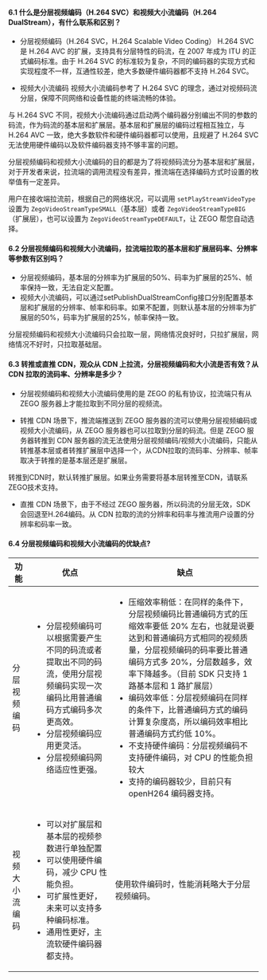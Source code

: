 #### 6.1 **什么是分层视频编码（H.264 SVC）和视频大小流编码（H.264 DualStream），有什么联系和区别？**

- 分层视频编码（H.264 SVC，H.264 Scalable Video Coding）
    H.264 SVC 是 H.264 AVC 的扩展，支持具有分层特性的码流，在 2007 年成为 ITU 的正式编码标准。由于 H.264 SVC 的标准较为复杂，不同的编码器的实现方式和实现程度不一样，互通性较差，绝大多数硬件编码器都不支持 H.264 SVC。

- 视频大小流编码
    视频大小流编码参考了 H.264 SVC 的理念，通过对视频码流分层，保障不同网络和设备性能的终端流畅的体验。

与 H.264 SVC 不同，视频大小流编码通过启动两个编码器分别编出不同的参数的码流，作为码流的基本层和扩展层。基本层和扩展层的编码过程相互独立，与 H.264 AVC 一致，绝大多数软件和硬件编码器都可以使用，且规避了 H.264 SVC 无法使用硬件编码以及软件编码器支持不够丰富的问题。

分层视频编码和视频大小流编码的目的都是为了将视频码流分为基本层和扩展层，对于开发者来说，拉流端的调用流程没有差异，推流端在选择编码方式时设置的枚举值有一定差异。

用户在接收端拉流前，根据自己的网络状况，可以调用 `setPlayStreamVideoType` 设置为 `ZegoVideoStreamTypeSMALL`（基本层）或者 `ZegoVideoStreamTypeBIG`（扩展层），也可以设置为 `ZegoVideoStreamTypeDEFAULT`，让 ZEGO 帮您自动选择。



#### 6.2 **分层视频编码和视频大小流编码，拉流端拉取的基本层和扩展层码率、分辨率等参数有区别吗？**

- 分层视频编码，基本层的分辨率为扩展层的50%、码率为扩展层的25%、帧率保持一致，无法自定义配置。
- 视频大小流编码，可以通过setPublishDualStreamConfig接口分别配置基本层和扩展层的分辨率、帧率和码率。如果不配置，则默认基本层的分辨率为扩展层的50%，码率为扩展层的25%，帧率保持一致。

<div class="mk-warning">

分层视频编码和视频大小流编码只会拉取一层，网络情况良好时，只拉扩展层，网络情况不好时，只拉取基础层。
</div>

#### 6.3 **转推或直推 CDN，观众从 CDN 上拉流，分层视频编码和大小流是否有效？从 CDN 拉取的流码率、分辨率是多少？**

- 分层视频编码和视频大小流编码使用的是 ZEGO 的私有协议，拉流端只有从 ZEGO 服务器上才能拉取到不同分层的视频流。

- 转推 CDN 场景下，推流端推送到 ZEGO 服务器的流可以使用分层视频编码或视频大小流编码，从 ZEGO 服务器也可以拉取到分层的码流。但是 ZEGO 服务器转推到 CDN 服务器的流无法使用分层视频编码/视频大小流编码，只能从转推基本层或者转推扩展层中选择一个，从CDN拉取的流码率、分辨率、帧率取决于转推的是基本层还是扩展层。

<div class="mk-warning">
转推到CDN时，默认转推扩展层。如果业务需要将基本层转推至CDN，请联系ZEGO技术支持。
</div>


- 直推 CDN 场景下，由于不经过 ZEGO 服务器，所以码流的分层无效，SDK 会回退至H.264编码。从 CDN 拉取的流的分辨率和码率与推流用户设置的分辨率和码率一致。

#### 6.4 **分层视频编码和视频大小流编码的优缺点?**

| 功能| 优点| 缺点 |
| -- | -- | -- |
| 分层视频编码 | <ul><li> 分层视频编码可以根据需要产生不同的码流或者提取出不同的码流，使用分层视频编码实现一次编码比用普通编码方式编码多次更高效。</li><li>分层视频编码应用更灵活。</li><li>分层视频编码网络适应性更强。</li></ul>| <ul><li>压缩效率稍低：在同样的条件下，分层视频编码比普通编码方式的压缩效率要低 20% 左右，也就是说要达到和普通编码方式相同的视频质量，分层视频编码的码率要比普通编码方式多 20%，分层数越多，效率下降越多。（目前 SDK 只支持 1 路基本层和 1 路扩展层）</li><li>编码效率低：分层视频编码在同样的条件下，比普通编码方式的编码计算复杂度高，所以编码效率相比普通编码方式约低 10%。</li><li>不支持硬件编码：分层视频编码不支持硬件编码，对 CPU 的性能负担较大</li><li>支持的编码器较少，目前只有 openH264 编码器支持。</li></ul> |
| 视频大小流编码 |<ul><li>可以对扩展层和基本层的视频参数进行单独配置</li><li>可以使用硬件编码，减少 CPU 性能负担。</li><li>可扩展性更好，未来可以支持多种编码标准。</li><li>通用性更好，主流软硬件编码器都支持。</li></ul> | 使用软件编码时，性能消耗略大于分层视频编码。|




